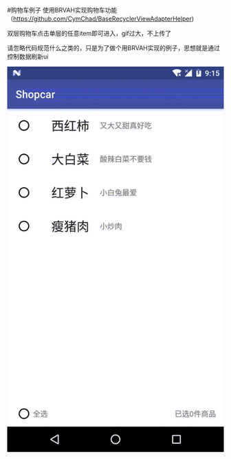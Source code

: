 #购物车例子
使用BRVAH实现购物车功能（https://github.com/CymChad/BaseRecyclerViewAdapterHelper)

双层购物车点击单层的任意item即可进入，gif过大，不上传了

请忽略代码规范什么之类的，只是为了做个用BRVAH实现的例子，思想就是通过控制数据刷新ui

![image](https://github.com/lhl-012/ShopCarSample/blob/master/imgs/single-shop-car.gif)